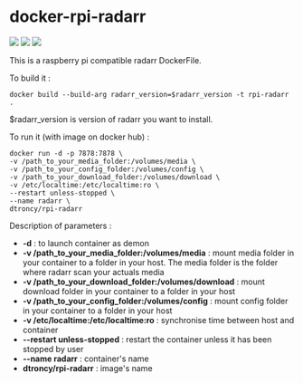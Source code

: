 # docker-rpi-radarr

<img src="https://badgen.net/badge/platform/raspberry%20pi?list=1"/> <a href="https://hub.docker.com/r/dtroncy/rpi-radarr"><img src="https://badgen.net/badge/icon/docker?icon=docker&label"/></a> <a href="https://travis-ci.org/dtroncy/docker-rpi-radarr"><img src="https://badgen.net/travis/babel/babel?icon=travis&label=build"/></a>

This is a raspberry pi compatible radarr DockerFile.

To build it :

    docker build --build-arg radarr_version=$radarr_version -t rpi-radarr .

$radarr_version is version of radarr you want to install.

To run it (with image on docker hub) :

    docker run -d -p 7878:7878 \
    -v /path_to_your_media_folder:/volumes/media \
    -v /path_to_your_config_folder:/volumes/config \
    -v /path_to_your_download_folder:/volumes/download \
    -v /etc/localtime:/etc/localtime:ro \
    --restart unless-stopped \
    --name radarr \
    dtroncy/rpi-radarr

Description of parameters :
  - **-d** : to launch container as demon
  - **-v /path_to_your_media_folder:/volumes/media** : mount media folder in your container to a folder in your host. The media folder is the folder where radarr scan your actuals media
  - **-v /path_to_your_download_folder:/volumes/download** : mount download folder in your container to a folder in your host
  - **-v /path_to_your_config_folder:/volumes/config** : mount config folder in your container to a folder in your host
  - **-v /etc/localtime:/etc/localtime:ro** : synchronise time between host and container
  - **--restart unless-stopped** : restart the container unless it has been stopped by user
  - **--name radarr** : container's name
  - **dtroncy/rpi-radarr** : image's name
